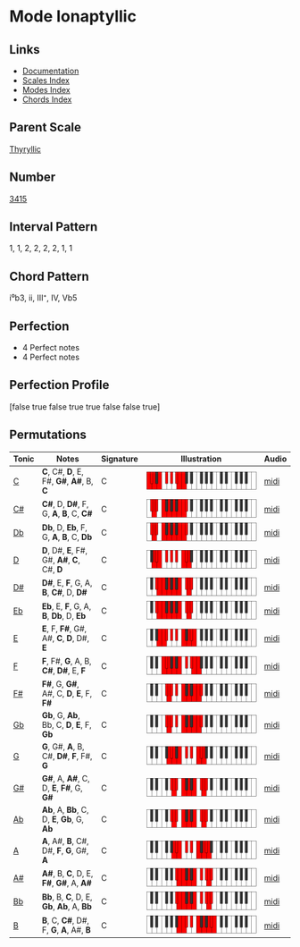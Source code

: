 # Mode Ionaptyllic

## Links

- [Documentation](README.md)
- [Scales Index](Scales.md)
- [Modes Index](Modes.md)
- [Chords Index](Chords.md)

## Parent Scale

[Thyryllic](ScaleThyryllic.md)

## Number

[3415](https://ianring.com/musictheory/scales/3415)

## Interval Pattern

1, 1, 2, 2, 2, 2, 1, 1

## Chord Pattern

i⁰b3, ii, III⁺, IV, Vb5

## Perfection

- 4 Perfect notes
- 4 Perfect notes

## Perfection Profile

[false true false true true false false true]

## Permutations

| Tonic | Notes | Signature | Illustration | Audio |
|-------|-------|-----------|--------------|-------|
| [C](ModeCNaturalIonaptyllic.md) | **C**, C#, **D**, E, F#, **G#**, **A#**, B, **C** | C | ![CNaturalIonaptyllic](ModeCNaturalIonaptyllic.png) | [midi](https://github.com/edipermadi/music/blob/main/docs/ModeCNaturalIonaptyllic.mid?raw=true) |
| [C#](ModeCSharpIonaptyllic.md) | **C#**, D, **D#**, F, G, **A**, **B**, C, **C#** | C | ![CSharpIonaptyllic](ModeCSharpIonaptyllic.png) | [midi](https://github.com/edipermadi/music/blob/main/docs/ModeCSharpIonaptyllic.mid?raw=true) |
| [Db](ModeDFlatIonaptyllic.md) | **Db**, D, **Eb**, F, G, **A**, **B**, C, **Db** | C | ![DFlatIonaptyllic](ModeDFlatIonaptyllic.png) | [midi](https://github.com/edipermadi/music/blob/main/docs/ModeDFlatIonaptyllic.mid?raw=true) |
| [D](ModeDNaturalIonaptyllic.md) | **D**, D#, **E**, F#, G#, **A#**, **C**, C#, **D** | C | ![DNaturalIonaptyllic](ModeDNaturalIonaptyllic.png) | [midi](https://github.com/edipermadi/music/blob/main/docs/ModeDNaturalIonaptyllic.mid?raw=true) |
| [D#](ModeDSharpIonaptyllic.md) | **D#**, E, **F**, G, A, **B**, **C#**, D, **D#** | C | ![DSharpIonaptyllic](ModeDSharpIonaptyllic.png) | [midi](https://github.com/edipermadi/music/blob/main/docs/ModeDSharpIonaptyllic.mid?raw=true) |
| [Eb](ModeEFlatIonaptyllic.md) | **Eb**, E, **F**, G, A, **B**, **Db**, D, **Eb** | C | ![EFlatIonaptyllic](ModeEFlatIonaptyllic.png) | [midi](https://github.com/edipermadi/music/blob/main/docs/ModeEFlatIonaptyllic.mid?raw=true) |
| [E](ModeENaturalIonaptyllic.md) | **E**, F, **F#**, G#, A#, **C**, **D**, D#, **E** | C | ![ENaturalIonaptyllic](ModeENaturalIonaptyllic.png) | [midi](https://github.com/edipermadi/music/blob/main/docs/ModeENaturalIonaptyllic.mid?raw=true) |
| [F](ModeFNaturalIonaptyllic.md) | **F**, F#, **G**, A, B, **C#**, **D#**, E, **F** | C | ![FNaturalIonaptyllic](ModeFNaturalIonaptyllic.png) | [midi](https://github.com/edipermadi/music/blob/main/docs/ModeFNaturalIonaptyllic.mid?raw=true) |
| [F#](ModeFSharpIonaptyllic.md) | **F#**, G, **G#**, A#, C, **D**, **E**, F, **F#** | C | ![FSharpIonaptyllic](ModeFSharpIonaptyllic.png) | [midi](https://github.com/edipermadi/music/blob/main/docs/ModeFSharpIonaptyllic.mid?raw=true) |
| [Gb](ModeGFlatIonaptyllic.md) | **Gb**, G, **Ab**, Bb, C, **D**, **E**, F, **Gb** | C | ![GFlatIonaptyllic](ModeGFlatIonaptyllic.png) | [midi](https://github.com/edipermadi/music/blob/main/docs/ModeGFlatIonaptyllic.mid?raw=true) |
| [G](ModeGNaturalIonaptyllic.md) | **G**, G#, **A**, B, C#, **D#**, **F**, F#, **G** | C | ![GNaturalIonaptyllic](ModeGNaturalIonaptyllic.png) | [midi](https://github.com/edipermadi/music/blob/main/docs/ModeGNaturalIonaptyllic.mid?raw=true) |
| [G#](ModeGSharpIonaptyllic.md) | **G#**, A, **A#**, C, D, **E**, **F#**, G, **G#** | C | ![GSharpIonaptyllic](ModeGSharpIonaptyllic.png) | [midi](https://github.com/edipermadi/music/blob/main/docs/ModeGSharpIonaptyllic.mid?raw=true) |
| [Ab](ModeAFlatIonaptyllic.md) | **Ab**, A, **Bb**, C, D, **E**, **Gb**, G, **Ab** | C | ![AFlatIonaptyllic](ModeAFlatIonaptyllic.png) | [midi](https://github.com/edipermadi/music/blob/main/docs/ModeAFlatIonaptyllic.mid?raw=true) |
| [A](ModeANaturalIonaptyllic.md) | **A**, A#, **B**, C#, D#, **F**, **G**, G#, **A** | C | ![ANaturalIonaptyllic](ModeANaturalIonaptyllic.png) | [midi](https://github.com/edipermadi/music/blob/main/docs/ModeANaturalIonaptyllic.mid?raw=true) |
| [A#](ModeASharpIonaptyllic.md) | **A#**, B, **C**, D, E, **F#**, **G#**, A, **A#** | C | ![ASharpIonaptyllic](ModeASharpIonaptyllic.png) | [midi](https://github.com/edipermadi/music/blob/main/docs/ModeASharpIonaptyllic.mid?raw=true) |
| [Bb](ModeBFlatIonaptyllic.md) | **Bb**, B, **C**, D, E, **Gb**, **Ab**, A, **Bb** | C | ![BFlatIonaptyllic](ModeBFlatIonaptyllic.png) | [midi](https://github.com/edipermadi/music/blob/main/docs/ModeBFlatIonaptyllic.mid?raw=true) |
| [B](ModeBNaturalIonaptyllic.md) | **B**, C, **C#**, D#, F, **G**, **A**, A#, **B** | C | ![BNaturalIonaptyllic](ModeBNaturalIonaptyllic.png) | [midi](https://github.com/edipermadi/music/blob/main/docs/ModeBNaturalIonaptyllic.mid?raw=true) |
